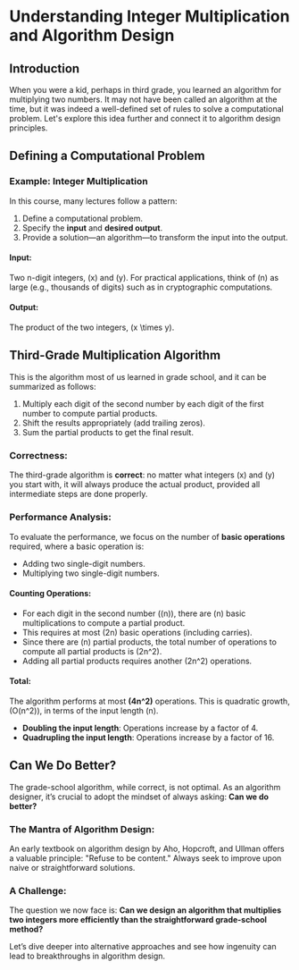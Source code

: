 # Understanding Integer Multiplication and Algorithm Design

## Introduction
When you were a kid, perhaps in third grade, you learned an algorithm for multiplying two numbers. It may not have been called an algorithm at the time, but it was indeed a well-defined set of rules to solve a computational problem. Let's explore this idea further and connect it to algorithm design principles.

## Defining a Computational Problem
### Example: Integer Multiplication
In this course, many lectures follow a pattern:
1. Define a computational problem.
2. Specify the **input** and **desired output**.
3. Provide a solution—an algorithm—to transform the input into the output.

#### Input:
Two n-digit integers, \(x\) and \(y\). For practical applications, think of \(n\) as large (e.g., thousands of digits) such as in cryptographic computations.

#### Output:
The product of the two integers, \(x \times y\).

## Third-Grade Multiplication Algorithm
This is the algorithm most of us learned in grade school, and it can be summarized as follows:
1. Multiply each digit of the second number by each digit of the first number to compute partial products.
2. Shift the results appropriately (add trailing zeros).
3. Sum the partial products to get the final result.

### Correctness:
The third-grade algorithm is **correct**: no matter what integers \(x\) and \(y\) you start with, it will always produce the actual product, provided all intermediate steps are done properly.

### Performance Analysis:
To evaluate the performance, we focus on the number of **basic operations** required, where a basic operation is:
- Adding two single-digit numbers.
- Multiplying two single-digit numbers.

#### Counting Operations:
- For each digit in the second number (\(n\)), there are \(n\) basic multiplications to compute a partial product.
- This requires at most \(2n\) basic operations (including carries).
- Since there are \(n\) partial products, the total number of operations to compute all partial products is \(2n^2\).
- Adding all partial products requires another \(2n^2\) operations.

#### Total:
The algorithm performs at most **\(4n^2\)** operations. This is quadratic growth, \(O(n^2)\), in terms of the input length \(n\).
- **Doubling the input length**: Operations increase by a factor of 4.
- **Quadrupling the input length**: Operations increase by a factor of 16.

## Can We Do Better?
The grade-school algorithm, while correct, is not optimal. As an algorithm designer, it’s crucial to adopt the mindset of always asking: **Can we do better?**

### The Mantra of Algorithm Design:
An early textbook on algorithm design by Aho, Hopcroft, and Ullman offers a valuable principle: "Refuse to be content." Always seek to improve upon naive or straightforward solutions.

### A Challenge:
The question we now face is: **Can we design an algorithm that multiplies two integers more efficiently than the straightforward grade-school method?**

Let’s dive deeper into alternative approaches and see how ingenuity can lead to breakthroughs in algorithm design.

